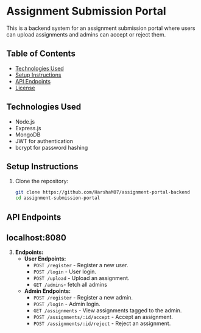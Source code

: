 # Assignment Submission Portal

This is a backend system for an assignment submission portal where users can upload assignments and admins can accept or reject them.

## Table of Contents
- [Technologies Used](#technologies-used)
- [Setup Instructions](#setup-instructions)
- [API Endpoints](#api-endpoints)
- [License](#license)

## Technologies Used
- Node.js
- Express.js
- MongoDB
- JWT for authentication
- bcrypt for password hashing

## Setup Instructions
1. Clone the repository:
   ```bash
   git clone https://github.com/HarshaM07/assignment-portal-backend
   cd assignment-submission-portal
## API Endpoints
## localhost:8080
3. **Endpoints:**
    - **User Endpoints:**
        - `POST /register` - Register a new user.
        - `POST /login` - User login.
        - `POST /upload` - Upload an assignment.
        - `GET /admins`- fetch all admins
    - **Admin Endpoints:**
        - `POST /register` - Register a new admin.
        - `POST /login` - Admin login.
        - `GET /assignments` - View assignments tagged to the admin.
        - `POST /assignments/:id/accept` - Accept an assignment.
        - `POST /assignments/:id/reject` - Reject an assignment.
